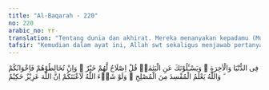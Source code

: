 ```yaml
---
title: "Al-Baqarah - 220"
no: 220
arabic_no: ٢٢٠
translation: "Tentang dunia dan akhirat. Mereka menanyakan kepadamu (Muhammad) tentang anak-anak yatim. Katakanlah, “Memperbaiki keadaan mereka adalah baik!” Dan jika kamu mempergauli mereka, maka mereka adalah saudara-saudaramu. Allah mengetahui orang yang berbuat kerusakan dan yang berbuat kebaikan. Dan jika Allah menghendaki, niscaya Dia datangkan kesulitan kepadamu. Sungguh, Allah Mahaperkasa, Mahabijaksana."
tafsir: "Kemudian dalam ayat ini, Allah swt sekaligus menjawab pertanya-an tentang masalah anak-anak yatim. Anak-anak yatim yaitu anak-anak yang tidak berbapak lagi, karena sudah meninggal.\n\nTimbulnya pertanyaan mengenai anak-anak yatim ini pada masa Rasulullah saw dari orang-orang yang selama ini hidup bersama anak yatim, bercampur hartanya dengan harta mereka, serta sama-sama makan dan minum dalam satu rumah. Dengan jalan begitu, terpeliharalah anak-anak yatim, baik makan maupun kesejahteraannya, tetapi kemudian turunlah ayat ini:\n\nSesungguhnya orang-orang yang memakan harta anak yatim secara zalim, sebenarnya mereka itu menelan api dalam perutnya dan mereka akan masuk ke dalam api yang menyala-nyala (neraka). (an-Nisa'/4: 10)\n\nDengan turunnya ayat itu, maka mereka ragu-ragu, kalau perbuatannya terhadap anak-anak yatim selama ini zalim, termasuk memakan harta anak yatim itu. Ayat 220 ini menjelaskan bahwa yang pokok dalam hal ini adalah pemeliharaan yang baik terhadap anak-anak yatim, jangan sampai tersia-sia hidupnya. Jangan sampai mereka terlantar serta tak terjamin ketenteraman dan kesejahteraannya. Semua macam pemeliharaan dan penjagaan anak-anak yatim adalah merupakan kebaikan. Andaikata mereka dibawa tinggal serumah itu pun juga baik, sebab dengan tinggal bersama-sama sudah merupakan hidup bersaudara. Seolah-olah anak yatim itu merupakan saudara kecil, dipelihara kesehatannya seperti memelihara saudara, atau anak kandung sendiri. Jadi boleh mencampur harta anak-anak yatim dengan harta orang yang memeliharanya, asal ada niat untuk keselamatan mereka dan tidak untuk merugikan mereka. Perkara niat seseorang dan apa yang disimpan di dalam hatinya, hanya Allah-lah yang tahu, sebab Allah Maha Mengetahui siapa yang baik dan siapa yang jahat. Banyak terjadi, orang mengatakan berniat baik memelihara anak yatim, tetapi kenyataannya dia menganiaya dan menyiksanya.\n\nDalam memelihara anak yatim, tergantung kepada kemampuan yang memelihara, namun yang pokok adalah terjaminnya keselamatan anak-anak yatim tersebut, dan jangan sampai mereka itu tersia-sia, baik mengenai keperluan makan minumnya, pakaian dan tempat tinggalnya, serta pendidikan dan kesehatannya, lebih-lebih mengenai harta bendanya, bila ada. Itu harus dipelihara sebaik mungkin. Apabila anak-anak yatim itu sampai tersia-sia, niscaya hal itu akan menimbulkan kemurkaan Allah swt. Sesungguhnya Dia Mahaperkasa lagi Mahabijaksana dalam mengatur kemaslahatan hamba-Nya."
---
```


فِى الدُّنْيَا وَالْاٰخِرَةِ ۗ وَيَسْـَٔلُوْنَكَ عَنِ الْيَتٰمٰىۗ قُلْ اِصْلَاحٌ لَّهُمْ خَيْرٌ ۗ وَاِنْ تُخَالِطُوْهُمْ فَاِخْوَانُكُمْ ۗ وَاللّٰهُ يَعْلَمُ الْمُفْسِدَ مِنَ الْمُصْلِحِ ۗ وَلَوْ شَاۤءَ اللّٰهُ لَاَعْنَتَكُمْ اِنَّ اللّٰهَ عَزِيْزٌ حَكِيْمٌ 
